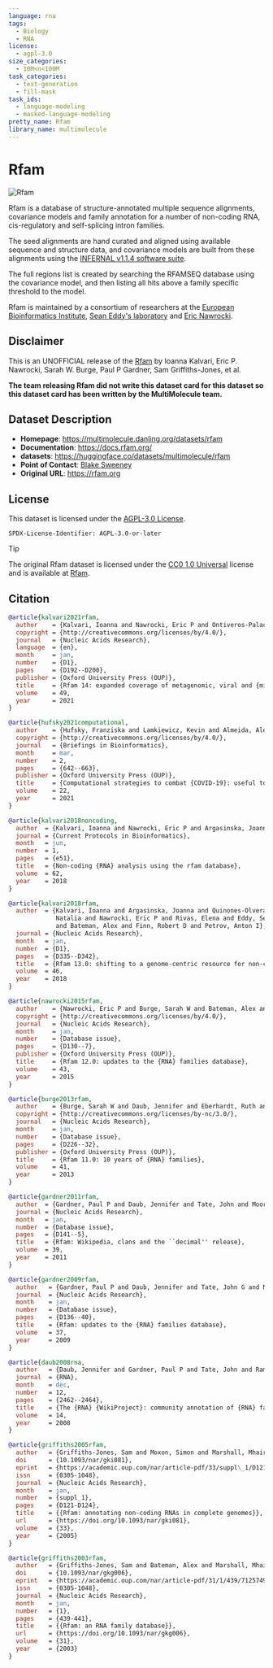 ```yaml
---
language: rna
tags:
  - Biology
  - RNA
license:
  - agpl-3.0
size_categories:
  - 10M<n<100M
task_categories:
  - text-generation
  - fill-mask
task_ids:
  - language-modeling
  - masked-language-modeling
pretty_name: Rfam
library_name: multimolecule
---
```


# Rfam

![Rfam](https://rfam.org/static/images/rfam_logo.svg)

Rfam is a database of structure-annotated multiple sequence alignments, covariance models and family annotation for a number of non-coding RNA, cis-regulatory and self-splicing intron families.

The seed alignments are hand curated and aligned using available sequence and structure data, and covariance models are built from these alignments using the [INFERNAL v1.1.4 software suite](http://infernal.janelia.org).

The full regions list is created by searching the RFAMSEQ database using the covariance model, and then listing all hits above a family specific threshold to the model.

Rfam is maintained by a consortium of researchers at the [European Bioinformatics Institute](http://www.ebi.ac.uk/), [Sean Eddy's laboratory](http://eddylab.org) and [Eric Nawrocki](https://github.com/nawrockie).

## Disclaimer

This is an UNOFFICIAL release of the [Rfam](https://rfam.org) by Ioanna Kalvari, Eric P. Nawrocki, Sarah W. Burge, Paul P Gardner, Sam Griffiths-Jones, et al.

**The team releasing Rfam did not write this dataset card for this dataset so this dataset card has been written by the MultiMolecule team.**

## Dataset Description

- **Homepage**: https://multimolecule.danling.org/datasets/rfam
- **Documentation**: https://docs.rfam.org/
- **datasets**: https://huggingface.co/datasets/multimolecule/rfam
- **Point of Contact**: [Blake Sweeney](https://www.ebi.ac.uk/people/person/blake-sweeney/)
- **Original URL**: https://rfam.org

## License

This dataset is licensed under the [AGPL-3.0 License](https://www.gnu.org/licenses/agpl-3.0.html).

```spdx
SPDX-License-Identifier: AGPL-3.0-or-later
```

> [!TIP]
> The original Rfam dataset is licensed under the [CC0 1.0 Universal](https://creativecommons.org/publicdomain/zero/1.0/) license and is available at [Rfam](https://rfam.org).

## Citation

```bibtex
@article{kalvari2021rfam,
  author    = {Kalvari, Ioanna and Nawrocki, Eric P and Ontiveros-Palacios, Nancy and Argasinska, Joanna and Lamkiewicz, Kevin and Marz, Manja and Griffiths-Jones, Sam and Toffano-Nioche, Claire and Gautheret, Daniel and Weinberg, Zasha and Rivas, Elena and Eddy, Sean R and Finn, Robert D and Bateman, Alex and Petrov, Anton I},
  copyright = {http://creativecommons.org/licenses/by/4.0/},
  journal   = {Nucleic Acids Research},
  language  = {en},
  month     = jan,
  number    = {D1},
  pages     = {D192--D200},
  publisher = {Oxford University Press (OUP)},
  title     = {Rfam 14: expanded coverage of metagenomic, viral and {microRNA} families},
  volume    = 49,
  year      = 2021
}

@article{hufsky2021computational,
  author    = {Hufsky, Franziska and Lamkiewicz, Kevin and Almeida, Alexandre and Aouacheria, Abdel and Arighi, Cecilia and Bateman, Alex and Baumbach, Jan and Beerenwinkel, Niko and Brandt, Christian and Cacciabue, Marco and Chuguransky, Sara and Drechsel, Oliver and Finn, Robert D and Fritz, Adrian and Fuchs, Stephan and Hattab, Georges and Hauschild, Anne-Christin and Heider, Dominik and Hoffmann, Marie and H{\"o}lzer, Martin and Hoops, Stefan and Kaderali, Lars and Kalvari, Ioanna and von Kleist, Max and Kmiecinski, Ren{\'o} and K{\"u}hnert, Denise and Lasso, Gorka and Libin, Pieter and List, Markus and L{\"o}chel, Hannah F and Martin, Maria J and Martin, Roman and Matschinske, Julian and McHardy, Alice C and Mendes, Pedro and Mistry, Jaina and Navratil, Vincent and Nawrocki, Eric P and O'Toole, {\'A}ine Niamh and Ontiveros-Palacios, Nancy and Petrov, Anton I and Rangel-Pineros, Guillermo and Redaschi, Nicole and Reimering, Susanne and Reinert, Knut and Reyes, Alejandro and Richardson, Lorna and Robertson, David L and Sadegh, Sepideh and Singer, Joshua B and Theys, Kristof and Upton, Chris and Welzel, Marius and Williams, Lowri and Marz, Manja},
  copyright = {http://creativecommons.org/licenses/by/4.0/},
  journal   = {Briefings in Bioinformatics},
  month     = mar,
  number    = 2,
  pages     = {642--663},
  publisher = {Oxford University Press (OUP)},
  title     = {Computational strategies to combat {COVID-19}: useful tools to accelerate {SARS-CoV-2} and coronavirus research},
  volume    = 22,
  year      = 2021
}

@article{kalvari2018noncoding,
  author  = {Kalvari, Ioanna and Nawrocki, Eric P and Argasinska, Joanna and Quinones-Olvera, Natalia and Finn, Robert D and Bateman, Alex and Petrov, Anton I},
  journal = {Current Protocols in Bioinformatics},
  month   = jun,
  number  = 1,
  pages   = {e51},
  title   = {Non-coding {RNA} analysis using the rfam database},
  volume  = 62,
  year    = 2018
}

@article{kalvari2018rfam,
  author  = {Kalvari, Ioanna and Argasinska, Joanna and Quinones-Olvera,
             Natalia and Nawrocki, Eric P and Rivas, Elena and Eddy, Sean R
             and Bateman, Alex and Finn, Robert D and Petrov, Anton I},
  journal = {Nucleic Acids Research},
  month   = jan,
  number  = {D1},
  pages   = {D335--D342},
  title   = {Rfam 13.0: shifting to a genome-centric resource for non-coding {RNA} families},
  volume  = 46,
  year    = 2018
}

@article{nawrocki2015rfam,
  author    = {Nawrocki, Eric P and Burge, Sarah W and Bateman, Alex and Daub, Jennifer and Eberhardt, Ruth Y and Eddy, Sean R and Floden, Evan W and Gardner, Paul P and Jones, Thomas A and Tate, John and Finn, Robert D},
  copyright = {http://creativecommons.org/licenses/by/4.0/},
  journal   = {Nucleic Acids Research},
  month     = jan,
  number    = {Database issue},
  pages     = {D130--7},
  publisher = {Oxford University Press (OUP)},
  title     = {Rfam 12.0: updates to the {RNA} families database},
  volume    = 43,
  year      = 2015
}

@article{burge2013rfam,
  author    = {Burge, Sarah W and Daub, Jennifer and Eberhardt, Ruth and Tate, John and Barquist, Lars and Nawrocki, Eric P and Eddy, Sean R and Gardner, Paul P and Bateman, Alex},
  copyright = {http://creativecommons.org/licenses/by-nc/3.0/},
  journal   = {Nucleic Acids Research},
  month     = jan,
  number    = {Database issue},
  pages     = {D226--32},
  publisher = {Oxford University Press (OUP)},
  title     = {Rfam 11.0: 10 years of {RNA} families},
  volume    = 41,
  year      = 2013
}

@article{gardner2011rfam,
  author  = {Gardner, Paul P and Daub, Jennifer and Tate, John and Moore, Benjamin L and Osuch, Isabelle H and Griffiths-Jones, Sam and Finn, Robert D and Nawrocki, Eric P and Kolbe, Diana L and Eddy, Sean R and Bateman, Alex},
  journal = {Nucleic Acids Research},
  month   = jan,
  number  = {Database issue},
  pages   = {D141--5},
  title   = {Rfam: Wikipedia, clans and the ``decimal'' release},
  volume  = 39,
  year    = 2011
}

@article{gardner2009rfam,
  author   = {Gardner, Paul P and Daub, Jennifer and Tate, John G and Nawrocki, Eric P and Kolbe, Diana L and Lindgreen, Stinus and Wilkinson, Adam C and Finn, Robert D and Griffiths-Jones, Sam and Eddy, Sean R and Bateman, Alex},
  journal  = {Nucleic Acids Research},
  month    = jan,
  number   = {Database issue},
  pages    = {D136--40},
  title    = {Rfam: updates to the {RNA} families database},
  volume   = 37,
  year     = 2009
}

@article{daub2008rna,
  author   = {Daub, Jennifer and Gardner, Paul P and Tate, John and Ramsk{\"o}ld, Daniel and Manske, Magnus and Scott, William G and Weinberg, Zasha and Griffiths-Jones, Sam and Bateman, Alex},
  journal  = {RNA},
  month    = dec,
  number   = 12,
  pages    = {2462--2464},
  title    = {The {RNA} {WikiProject}: community annotation of {RNA} families},
  volume   = 14,
  year     = 2008
}

@article{griffiths2005rfam,
  author   = {Griffiths-Jones, Sam and Moxon, Simon and Marshall, Mhairi and Khanna, Ajay and Eddy, Sean R. and Bateman, Alex},
  doi      = {10.1093/nar/gki081},
  eprint   = {https://academic.oup.com/nar/article-pdf/33/suppl\_1/D121/7622063/gki081.pdf},
  issn     = {0305-1048},
  journal  = {Nucleic Acids Research},
  month    = jan,
  number   = {suppl_1},
  pages    = {D121-D124},
  title    = {{Rfam: annotating non-coding RNAs in complete genomes}},
  url      = {https://doi.org/10.1093/nar/gki081},
  volume   = {33},
  year     = {2005}
}

@article{griffiths2003rfam,
  author   = {Griffiths-Jones, Sam and Bateman, Alex and Marshall, Mhairi and Khanna, Ajay and Eddy, Sean R.},
  doi      = {10.1093/nar/gkg006},
  eprint   = {https://academic.oup.com/nar/article-pdf/31/1/439/7125749/gkg006.pdf},
  issn     = {0305-1048},
  journal  = {Nucleic Acids Research},
  month    = jan,
  number   = {1},
  pages    = {439-441},
  title    = {{Rfam: an RNA family database}},
  url      = {https://doi.org/10.1093/nar/gkg006},
  volume   = {31},
  year     = {2003}
}
```
